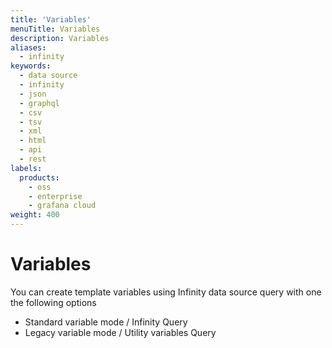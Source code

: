 ```yaml
---
title: 'Variables'
menuTitle: Variables
description: Variables
aliases:
  - infinity
keywords:
  - data source
  - infinity
  - json
  - graphql
  - csv
  - tsv
  - xml
  - html
  - api
  - rest
labels:
  products:
    - oss
    - enterprise
    - grafana cloud
weight: 400
---
```


# Variables

You can create template variables using Infinity data source query with one the following options

* Standard variable mode / Infinity Query
* Legacy variable mode / Utility variables Query
